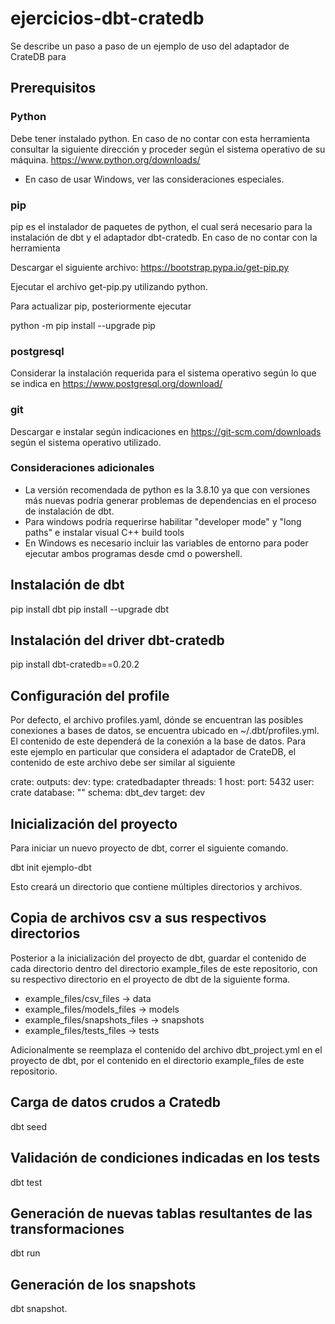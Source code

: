 # ejercicios-dbt-cratedb

Se describe un paso a paso de un ejemplo de uso del adaptador de CrateDB para 

## Prerequisitos

### Python
Debe tener instalado python. En caso de no contar con esta herramienta consultar la siguiente dirección y proceder según el sistema operativo de su máquina.
https://www.python.org/downloads/

 * En caso de usar Windows, ver las consideraciones especiales.

### pip
pip es el instalador de paquetes de python, el cual será necesario para la instalación de dbt y el adaptador dbt-cratedb. En caso de no contar con la herramienta

Descargar el siguiente archivo:
https://bootstrap.pypa.io/get-pip.py

Ejecutar el archivo get-pip.py utilizando python.

Para actualizar pip, posteriormente ejecutar

python -m pip install --upgrade pip

### postgresql

Considerar la instalación requerida para el sistema operativo según lo que se indica en https://www.postgresql.org/download/

### git

Descargar e instalar según indicaciones en https://git-scm.com/downloads según el sistema operativo utilizado.

### Consideraciones adicionales
 * La versión recomendada de python es la 3.8.10 ya que con versiones más nuevas podría generar problemas de dependencias en el proceso de instalación de dbt.
 * Para windows podría requerirse habilitar "developer mode" y "long paths" e instalar visual C++ build tools
 * En Windows es necesario incluir las variables de entorno para poder ejecutar ambos programas desde cmd o powershell.


## Instalación de dbt
 
 pip install dbt
 pip install --upgrade dbt

## Instalación del driver dbt-cratedb

pip install dbt-cratedb==0.20.2

## Configuración del profile

Por defecto, el archivo profiles.yaml, dónde se encuentran las posibles conexiones a bases de datos, se encuentra ubicado en ~/.dbt/profiles.yml.
El contenido de este dependerá de la conexión a la base de datos. Para este ejemplo en particular que considera el adaptador de CrateDB, el contenido de este archivo debe ser similar al siguiente

crate:
  outputs:
    dev:
      type: cratedbadapter
      threads: 1
      host: <IP de la BD>
      port: 5432
      user: crate
      database: ""
      schema: dbt_dev
  target: dev


## Inicialización del proyecto
Para iniciar un nuevo proyecto de dbt, correr el siguiente comando.

dbt init ejemplo-dbt

Esto creará un directorio que contiene múltiples directorios y archivos.

## Copia de archivos csv a sus respectivos directorios

Posterior a la inicialización del proyecto de dbt, guardar el contenido de cada directorio dentro del directorio example_files de este repositorio, con su respectivo directorio en el proyecto de dbt de la siguiente forma.

 * example_files/csv_files -> data
 * example_files/models_files -> models
 * example_files/snapshots_files -> snapshots
 * example_files/tests_files -> tests

Adicionalmente se reemplaza el contenido del archivo dbt_project.yml en el proyecto de dbt, por el contenido en el directorio example_files de este repositorio.

## Carga de datos crudos a Cratedb

dbt seed

## Validación de condiciones indicadas en los tests

dbt test

## Generación de nuevas tablas resultantes de las transformaciones

dbt run

## Generación de los snapshots

dbt snapshot.
